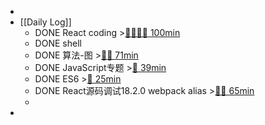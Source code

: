 -
- [[Daily Log]]
	- DONE React coding >[🍅🍅🍅🍅 100min](#agenda-pomo://?t=f-1686829618868-1500%2Cf-1686840111529-1500%2Cf-1686844504048-1500%2Cf-1686847023650-1500)
	- DONE shell
	- DONE 算法-图 >[🍅🍅 71min](#agenda-pomo://?t=f-1686805297747-1500%2Cf-1686807182519-1500%2Cp-1686811438089-1250)
	- DONE JavaScript专题 >[🍅 39min](#agenda-pomo://?t=f-1686813865537-1500%2Cp-1686816276627-803)
	- DONE ES6 >[🍅 25min](#agenda-pomo://?t=f-1686818275685-1500)
	- DONE React源码调试18.2.0 webpack alias >[🍅🍅 65min](#agenda-pomo://?t=f-1686820256988-2400%2Cf-1686824891690-1500)
	-
-